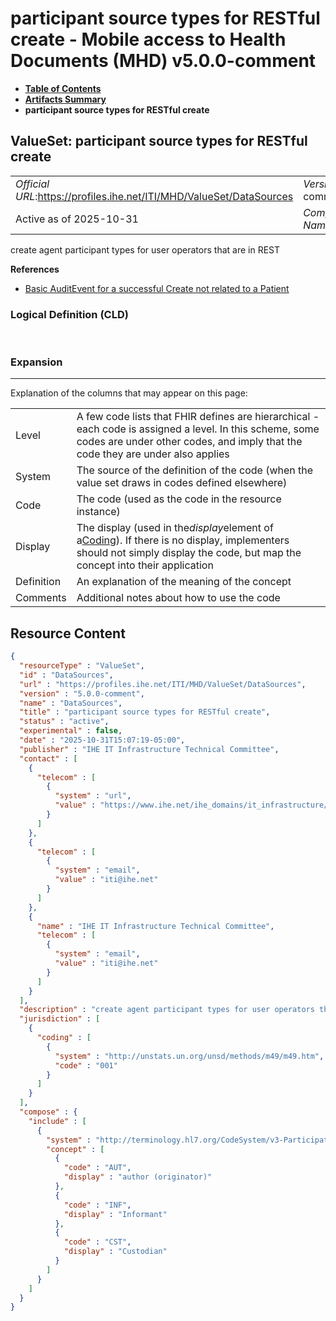 # participant source types for RESTful create - Mobile access to Health Documents (MHD) v5.0.0-comment

* [**Table of Contents**](toc.md)
* [**Artifacts Summary**](artifacts.md)
* **participant source types for RESTful create**

## ValueSet: participant source types for RESTful create 

| | |
| :--- | :--- |
| *Official URL*:https://profiles.ihe.net/ITI/MHD/ValueSet/DataSources | *Version*:5.0.0-comment |
| Active as of 2025-10-31 | *Computable Name*:DataSources |

 
create agent participant types for user operators that are in REST 

 **References** 

* [Basic AuditEvent for a successful Create not related to a Patient](StructureDefinition-IHE.BasicAudit.MHD5.Create.md)

### Logical Definition (CLD)

 

### Expansion

-------

 Explanation of the columns that may appear on this page: 

| | |
| :--- | :--- |
| Level | A few code lists that FHIR defines are hierarchical - each code is assigned a level. In this scheme, some codes are under other codes, and imply that the code they are under also applies |
| System | The source of the definition of the code (when the value set draws in codes defined elsewhere) |
| Code | The code (used as the code in the resource instance) |
| Display | The display (used in the*display*element of a[Coding](http://hl7.org/fhir/R5/datatypes.html#Coding)). If there is no display, implementers should not simply display the code, but map the concept into their application |
| Definition | An explanation of the meaning of the concept |
| Comments | Additional notes about how to use the code |



## Resource Content

```json
{
  "resourceType" : "ValueSet",
  "id" : "DataSources",
  "url" : "https://profiles.ihe.net/ITI/MHD/ValueSet/DataSources",
  "version" : "5.0.0-comment",
  "name" : "DataSources",
  "title" : "participant source types for RESTful create",
  "status" : "active",
  "experimental" : false,
  "date" : "2025-10-31T15:07:19-05:00",
  "publisher" : "IHE IT Infrastructure Technical Committee",
  "contact" : [
    {
      "telecom" : [
        {
          "system" : "url",
          "value" : "https://www.ihe.net/ihe_domains/it_infrastructure/"
        }
      ]
    },
    {
      "telecom" : [
        {
          "system" : "email",
          "value" : "iti@ihe.net"
        }
      ]
    },
    {
      "name" : "IHE IT Infrastructure Technical Committee",
      "telecom" : [
        {
          "system" : "email",
          "value" : "iti@ihe.net"
        }
      ]
    }
  ],
  "description" : "create agent participant types for user operators that are in REST",
  "jurisdiction" : [
    {
      "coding" : [
        {
          "system" : "http://unstats.un.org/unsd/methods/m49/m49.htm",
          "code" : "001"
        }
      ]
    }
  ],
  "compose" : {
    "include" : [
      {
        "system" : "http://terminology.hl7.org/CodeSystem/v3-ParticipationType",
        "concept" : [
          {
            "code" : "AUT",
            "display" : "author (originator)"
          },
          {
            "code" : "INF",
            "display" : "Informant"
          },
          {
            "code" : "CST",
            "display" : "Custodian"
          }
        ]
      }
    ]
  }
}

```
